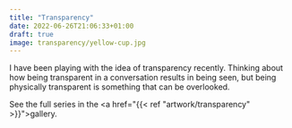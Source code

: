 ```yaml
---
title: "Transparency"
date: 2022-06-26T21:06:33+01:00
draft: true
image: transparency/yellow-cup.jpg
---
```


I have been playing with the idea of transparency recently. Thinking about how being transparent in a conversation results in being seen, but being physically transparent is something that can be overlooked. 

See the full series in the <a href="{{< ref "artwork/transparency" >}}">gallery</a>.  
